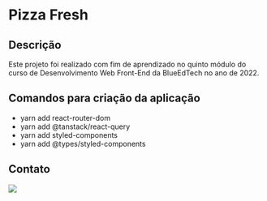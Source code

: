 # Pizza Fresh

## Descrição

Este projeto foi realizado com fim de aprendizado no quinto módulo do curso de Desenvolvimento Web Front-End da BlueEdTech no ano de 2022.

## Comandos para criação da aplicação

- yarn add react-router-dom
- yarn add @tanstack/react-query
- yarn add styled-components
- yarn add @types/styled-components

## Contato

<a href="https://www.linkedin.com/in/beatriz-lages-melga%C3%A7o-036553218/" target="_blank">
    <img src="https://img.icons8.com/color/96/000000/linkedin-circled--v1.png"/>
</a>
